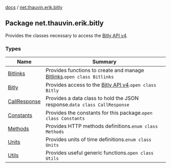 [docs](../index.md) / [net.thauvin.erik.bitly](./index.md)

## Package net.thauvin.erik.bitly

Provides the classes necessary to access the [Bitly API v4](https://dev.bitly.com/v4).

### Types

| Name | Summary |
|---|---|
| [Bitlinks](-bitlinks/index.md) | Provides functions to create and manage [Bitlinks](https://dev.bitly.com/v4/#tag/Bitlinks).`open class Bitlinks` |
| [Bitly](-bitly/index.md) | Provides access to the [Bitly API v4](https://dev.bitly.com/v4).`open class Bitly` |
| [CallResponse](-call-response/index.md) | Provides a data class to hold the JSON response.`data class CallResponse` |
| [Constants](-constants/index.md) | Provides the constants for this package.`open class Constants` |
| [Methods](-methods/index.md) | Provides HTTP methods definitions.`enum class Methods` |
| [Units](-units/index.md) | Provides units of time definitions.`enum class Units` |
| [Utils](-utils/index.md) | Provides useful generic functions.`open class Utils` |
